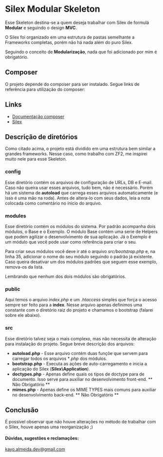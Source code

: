 # Silex Modular Skeleton

Esse Skeleton destina-se a quem deseja trabalhar com Silex de formulá **Modular** e seguindo o design **MVC**.

O Silex foi organizado em uma estrutura de pastas semelhante a Frameworks completas, porém não há nada além do puro Silex.

Seguindo o conceito de **Modularização**, nada que foi adicionado por mim é obrigatório.

## Composer

O projeto depende do composer para ser instalado. Segue links de referência para utilização do composer:

## Links
* [Documentação composer](https://getcomposer.org/doc)
* [Silex](http://silex.sensiolabs.org/)

## Descrição de diretórios

Como citado acima, o projeto está dividido em uma estrutura bem similar a grandes frameworks. Nesse caso, como trabalho com ZF2, me inspirei muito nele para esse Skeleton.

### config

Esse diretório contém os arquivos de configuração de URLs, DB e E-mail. Caso não queira usar esses arquivos, tudo bem, não é necessário. Porém há um sistema de **autoload** que carrega esses arquivos automaticamente (e isso é uma mão na roda). Antes de altera-lo com seus dados, leia a nota colocada como comentário no ínicio do arquivo.

### modules
Esse diretório contém os módulos do sistema. Por padrão acompanha dois módulos, o Base e o Exemplo. O módulo Base contém uma serie de Helpers que podem agilizar o desenvolvimento de sua aplicação. Já o Exemplo é um módulo que você pode usar como referência para criar o seu.

Para criar seus módulos você deve ir até o arquivo *src/bootstrap.php* e, na linha 35, adicionar o nome do seu módulo seguindo o padrão já existente. Caso queira desativar um dos módulos padrões que seguem esse exemplo, remova-os da lista.

Lembrando que nenhum dos dois módulos são obrigatórios.

### public
Aqui temos o arquivo *index.php* e um *.htaccess* simples que força o acesso sempre ser feito para a **index**. Nesse arquivo apenas definimos uma constante com o diretório raiz do projeto e chamamos o bootstrap (falarei sobre ele abaixo).

### src
Esse diretório talvez seja o mais complexo, mas não necessita de alteração para instalação do projeto. Segue breve descrição dos arquivos:

* **autoload.php**  - Esse arquivo contém duas funçõe que servem para carregar todos os arquivos **.php* dos módulos.
* **bootstrap.php** - Executa as ações de auto-carregamento e inicia a aplicação do Silex (**Silex\Application**).
* **doctypes.php**  - Apenas define quais os tipos de doctype para de documento. Isso serve para auxiliar no desenvolvimento front-end. ** Não Obrigatório **
* **mimes.php**     - Apenas define os MIME TYPES mais comuns para auxiliar no desenvolvimento back-end.  ** Não Obrigatório **

## Conclusão

É possível observar que não houve alterações no método de trabalhar com o Silex, houve apenas uma reorganização ;)

#### Dúvidas, sugestões e reclamações:

kayo.almeida.dev@gmail.com